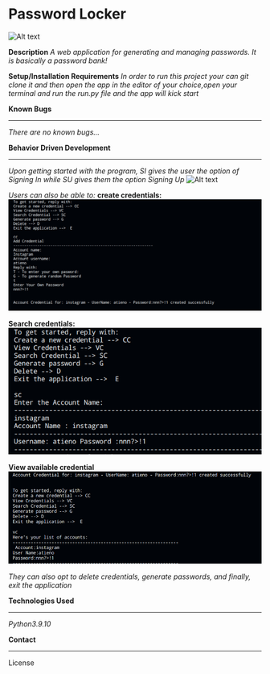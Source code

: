 # Password Locker
![Alt text](./images/welcome.png.png?raw=true "Optional Title")

**Description**
*A web application for  generating and managing  passwords.*
*It is basically a password bank!*

**Setup/Installation Requirements**
*In order to run this project your can git clone it and then open the app in the editor of your choice,open your terminal and run the run.py file and the app will kick start*

**Known Bugs**
****
*There are no known bugs...*

**Behavior Driven Development**
****
*Upon getting started with the program, SI gives the user the option of Signing In while SU gives them the option Signing Up*
![Alt text](./images/main.png.png?raw=true "Optional Title")

*Users can also be able to:* 
**create credentials:**
![Alt text](./images/createAccount.png?raw=true "Optional Title")


**Search credentials:**
![Alt text](./images/search.png?raw=true "Optional Title")

**View available credential**
![Alt text](./images/view.png?raw=true "Optional Title")

*They can also opt to delete credentials, generate passwords, and finally, exit the application*

**Technologies Used**
****
*Python3.9.10*

**Contact**
****




License

